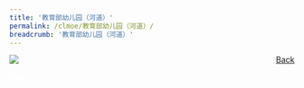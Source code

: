 ```yaml
---
title: '教育部幼儿园（河道）'
permalink: /clmoe/教育部幼儿园（河道）/
breadcrumb: '教育部幼儿园（河道）'
---
```


<!-- Global site tag (gtag.js) - Google Ads: 726049306 -->
<script async src="https://www.googletagmanager.com/gtag/js?id=AW-726049306"></script>
<script>
  window.dataLayer = window.dataLayer || [];
  function gtag(){dataLayer.push(arguments);}
  gtag('js', new Date());

  gtag('config', 'AW-726049306');
</script>
<a href="/gallery/华文学习展示区-chinese-exhibitions-c/preschool/" style="float:right;">Back</a>
 <img src="/images/MKWATERWAY-CL.jpg"> <br/>

<div class="btntop"><a href="#top" style="text-decoration:none;"><span style="color:white"><b>Top</b></span></a></div>
